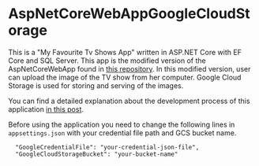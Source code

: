 # AspNetCoreWebAppGoogleCloudStorage
This is a "My Favourite Tv Shows App" written in ASP.NET Core with EF Core and SQL Server. This app is the modified version of the AspNetCoreWebApp found in [this repository](https://github.com/kilicars/AspNetCoreWebApp). In this modified version, user can upload the image of the TV show from her computer. Google Cloud Storage is used for storing and serving of the images.

You can find a detailed explanation about the development process of this application [in this post](https://medium.com/net-core/using-google-cloud-storage-in-asp-net-core-74f9c5ee55f5).

Before using the application you need to change the following lines in `appsettings.json` with your credential file path and GCS bucket name.

```
  "GoogleCredentialFile": "your-credential-json-file",
  "GoogleCloudStorageBucket": "your-bucket-name"
  ```
